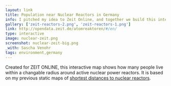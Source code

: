 ```yaml
---
layout: link
title: Population near Nuclear Reactors in Germany
info: I pitched my idea to Zeit Online, and together we build this interactive map within five days! At that time, this was among of the most trafficed interactive features at zeit.de.
gallery: ['zeit-reactors-2.png', 'zeit-reactors-1.png']
link: http://opendata.zeit.de/atomreaktoren/#/en/
type: interactive
image: nuclear-zeit.png
screenshot: nuclear-zeit-big.png
_with: Sascha Venohr
tags: environment,germany
---
```


Created for ZEIT ONLINE, this interactive map shows how many people live within a changable radius around active nuclear power reactors. It is based on my previous static maps of [shortest distances to nuclear reactors](/about/nuclear-distances).
